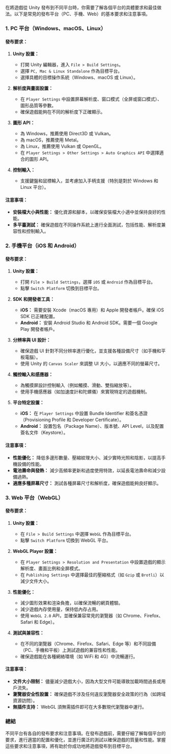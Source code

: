 在將遊戲從 Unity 發布到不同平台時，你需要了解各個平台的具體要求和最佳做法。以下是常見的發布平台（PC、手機、Web）的基本要求和注意事項。

### **1. PC 平台（Windows、macOS、Linux）**

#### **發布要求：**

1. **Unity 設置：**
   - 打開 Unity 編輯器，進入 `File > Build Settings`。
   - 選擇 `PC, Mac & Linux Standalone` 作為目標平台。
   - 選擇具體的目標操作系統（Windows、macOS 或 Linux）。

2. **解析度與畫面設置：**
   - 在 `Player Settings` 中設置屏幕解析度、窗口模式（全屏或窗口模式）、圖形品質等參數。
   - 確保遊戲能夠在不同的解析度下正確顯示。

3. **圖形 API：**
   - 為 Windows，推薦使用 Direct3D 或 Vulkan。
   - 為 macOS，推薦使用 Metal。
   - 為 Linux，推薦使用 Vulkan 或 OpenGL。
   - 在 `Player Settings > Other Settings > Auto Graphics API` 中選擇適合的圖形 API。

4. **控制輸入：**
   - 支援鍵盤和鼠標輸入，並考慮加入手柄支援（特別是對於 Windows 和 Linux 平台）。

#### **注意事項：**

- **安裝檔大小與性能：** 優化資源和腳本，以確保安裝檔大小適中並保持良好的性能。
- **多平臺測試：** 確保遊戲在不同操作系統上進行全面測試，包括性能、解析度兼容性和控制輸入。

### **2. 手機平台（iOS 和 Android）**

#### **發布要求：**

1. **Unity 設置：**
   - 打開 `File > Build Settings`，選擇 `iOS` 或 `Android` 作為目標平台。
   - 點擊 `Switch Platform` 切換到目標平台。

2. **SDK 和開發者工具：**
   - **iOS：** 需要安裝 Xcode（macOS 專用）和 Apple 開發者帳戶。確保 iOS SDK 已正確配置。
   - **Android：** 安裝 Android Studio 和 Android SDK。需要一個 Google Play 開發者帳戶。

3. **分辨率與 UI 設計：**
   - 確保遊戲 UI 針對不同分辨率進行優化，並支援各種設備尺寸（如手機和平板電腦）。
   - 使用 Unity 的 `Canvas Scaler` 來調整 UI 大小，以適應不同的螢幕尺寸。

4. **觸控輸入和感應器：**
   - 為觸摸屏設計控制輸入（例如觸摸、滑動、雙指縮放等）。
   - 使用手機感應器（如加速度計和陀螺儀）來實現特定的遊戲機制。

5. **平台特定設置：**
   - **iOS：** 在 `Player Settings` 中設置 Bundle Identifier 和簽名憑證（Provisioning Profile 和 Developer Certificate）。
   - **Android：** 設置包名（Package Name）、版本號、API Level，以及配置簽名文件（Keystore）。

#### **注意事項：**

- **性能優化：** 降低多邊形數量、壓縮紋理大小、減少實時光照和陰影，以提高手機設備的性能。
- **電池壽命與發熱：** 減少高頻率更新和過度使用特效，以延長電池壽命和減少設備過熱。
- **適應多種屏幕尺寸：** 測試各種屏幕尺寸和解析度，確保遊戲能夠良好顯示。

### **3. Web 平台（WebGL）**

#### **發布要求：**

1. **Unity 設置：**
   - 在 `File > Build Settings` 中選擇 `WebGL` 作為目標平台。
   - 點擊 `Switch Platform` 切換到 WebGL 平台。

2. **WebGL Player 設置：**
   - 在 `Player Settings > Resolution and Presentation` 中設置遊戲的顯示解析度、畫面比例和全屏模式。
   - 在 `Publishing Settings` 中選擇最佳的壓縮格式（如 `Gzip` 或 `Brotli`）以減少文件大小。

3. **性能優化：**
   - 減少圖形效果和渲染負擔，以確保流暢的網頁體驗。
   - 減少遊戲內存使用量，保持低內存占用。
   - 使用 `WebGL 2.0` API，並確保兼容常見的瀏覽器（如 Chrome、Firefox、Safari 和 Edge）。

4. **測試與兼容性：**
   - 在不同的瀏覽器（Chrome、Firefox、Safari、Edge 等）和不同設備（PC、手機和平板）上測試遊戲的兼容性和性能。
   - 確保遊戲能在各種網絡環境（如 WiFi 和 4G）中流暢運行。

#### **注意事項：**

- **文件大小限制：** 儘量減少遊戲大小，因為大型文件可能導致加載時間過長或用戶流失。
- **瀏覽器安全性設置：** 確保遊戲不涉及任何違反瀏覽器安全政策的行為（如跨域資源訪問）。
- **無插件支持：** WebGL 須無需插件即可在大多數現代瀏覽器中運行。

### **總結**

不同平台有各自的發布要求和注意事項。在發布遊戲前，需要仔細了解每個平台的要求，進行適當的配置和優化，並進行廣泛的測試以確保遊戲的質量和性能。掌握這些要求和注意事項，將有助於你成功地將遊戲發布到目標平台。

